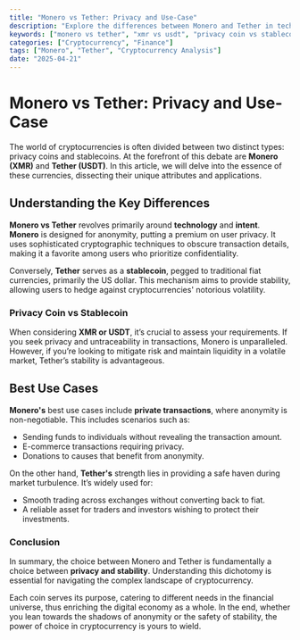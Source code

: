 ```yaml
---
title: "Monero vs Tether: Privacy and Use-Case"
description: "Explore the differences between Monero and Tether in technology, privacy, and best use cases."
keywords: ["monero vs tether", "xmr vs usdt", "privacy coin vs stablecoin"]
categories: ["Cryptocurrency", "Finance"]
tags: ["Monero", "Tether", "Cryptocurrency Analysis"]
date: "2025-04-21"
---
```


# Monero vs Tether: Privacy and Use-Case

The world of cryptocurrencies is often divided between two distinct types: privacy coins and stablecoins. At the forefront of this debate are **Monero (XMR)** and **Tether (USDT)**. In this article, we will delve into the essence of these currencies, dissecting their unique attributes and applications.

## Understanding the Key Differences

**Monero vs Tether** revolves primarily around **technology** and **intent**. **Monero** is designed for anonymity, putting a premium on user privacy. It uses sophisticated cryptographic techniques to obscure transaction details, making it a favorite among users who prioritize confidentiality.

Conversely, **Tether** serves as a **stablecoin**, pegged to traditional fiat currencies, primarily the US dollar. This mechanism aims to provide stability, allowing users to hedge against cryptocurrencies' notorious volatility. 

### Privacy Coin vs Stablecoin

When considering **XMR or USDT**, it’s crucial to assess your requirements. If you seek privacy and untraceability in transactions, Monero is unparalleled. However, if you’re looking to mitigate risk and maintain liquidity in a volatile market, Tether’s stability is advantageous.

## Best Use Cases

**Monero's** best use cases include **private transactions**, where anonymity is non-negotiable. This includes scenarios such as:

- Sending funds to individuals without revealing the transaction amount.
- E-commerce transactions requiring privacy.
- Donations to causes that benefit from anonymity.

On the other hand, **Tether's** strength lies in providing a safe haven during market turbulence. It’s widely used for:

- Smooth trading across exchanges without converting back to fiat.
- A reliable asset for traders and investors wishing to protect their investments.

### Conclusion

In summary, the choice between Monero and Tether is fundamentally a choice between **privacy and stability**. Understanding this dichotomy is essential for navigating the complex landscape of cryptocurrency.

Each coin serves its purpose, catering to different needs in the financial universe, thus enriching the digital economy as a whole. In the end, whether you lean towards the shadows of anonymity or the safety of stability, the power of choice in cryptocurrency is yours to wield.